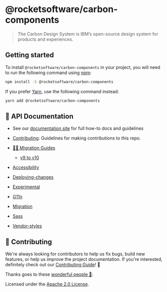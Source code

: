 # @rocketsoftware/carbon-components

> The Carbon Design System is IBM’s open-source design system for products and
> experiences.

## Getting started

To install `@rocketsoftware/carbon-components` in your project, you will need to
run the following command using [npm](https://www.npmjs.com/):

```bash
npm install -S @rocketsoftware/carbon-components
```

If you prefer [Yarn](https://yarnpkg.com/en/), use the following command
instead:

```bash
yarn add @rocketsoftware/carbon-components
```

## 📖 API Documentation

- See our
  [documentation site](https://www.carbondesignsystem.com/get-started/develop/vanilla)
  for full how-to docs and guidelines
- [Contributing](/.github/CONTRIBUTING.md): Guidelines for making contributions
  to this repo.
- [🏃‍♀️ Migration Guides](./docs/migration)

  - [v9 to v10](./docs/migration/migrate-to-10.x.md)

- [Accessibility](./docs/accessibility.md)
- [Deploying-changes](./docs/deploying-changes.md)
- [Experimental](./docs/experimental.md)
- [G11n](./docs/g11n.md)
- [Migration](./docs/migration)
- [Sass](./docs/sass.md)
- [Vendor-styles](./docs/vendor-styles.md)

## 🙌 Contributing

We're always looking for contributors to help us fix bugs, build new features,
or help us improve the project documentation. If you're interested, definitely
check out our [Contributing Guide](/.github/CONTRIBUTING.md)! 👀

Thanks goes to these
[wonderful people :key:](https://github.com/kentcdodds/all-contributors#emoji-key):

Licensed under the [Apache 2.0 License](/LICENSE).
